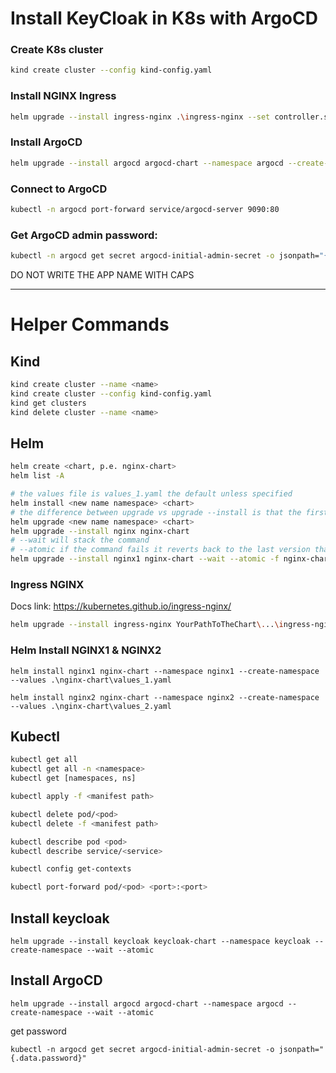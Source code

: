 # Install KeyCloak in K8s with ArgoCD

### Create K8s cluster

```bash
kind create cluster --config kind-config.yaml
```
### Install NGINX Ingress
```bash
helm upgrade --install ingress-nginx .\ingress-nginx --set controller.service.type="NodePort" --set controller.service.nodePorts.http=30000 --namespace ingress-nginx --create-namespace --wait --atomic
```
### Install ArgoCD
```bash
helm upgrade --install argocd argocd-chart --namespace argocd --create-namespace --wait --atomic
```

### Connect to ArgoCD
```bash
kubectl -n argocd port-forward service/argocd-server 9090:80
```

### Get ArgoCD admin password:
```bash
kubectl -n argocd get secret argocd-initial-admin-secret -o jsonpath="{.data.password}" | base64 -d
```
DO NOT WRITE THE APP NAME WITH CAPS

___

# Helper Commands

## Kind

```bash
kind create cluster --name <name>
kind create cluster --config kind-config.yaml
kind get clusters
kind delete cluster --name <name>
```

## Helm

```bash
helm create <chart, p.e. nginx-chart>
helm list -A

# the values file is values_1.yaml the default unless specified
helm install <new name namespace> <chart>
# the difference between upgrade vs upgrade --install is that the first just adds the changes relative to the previous version, whereas the second ¿restarts everything?
helm upgrade <new name namespace> <chart>
helm upgrade --install nginx nginx-chart
# --wait will stack the command
# --atomic if the command fails it reverts back to the last version that actually works
helm upgrade --install nginx1 nginx-chart --wait --atomic -f nginx-chart/values_2.yaml --namespace nginx1 --create-namespace
```

### Ingress NGINX

Docs link: https://kubernetes.github.io/ingress-nginx/

```bash
helm upgrade --install ingress-nginx YourPathToTheChart\...\ingress-nginx --set controller.service.type="NodePort" --set controller.service.nodePorts.http=30000 --namespace ingress-nginx --create-namespace --wait --atomic
```

### Helm Install NGINX1 & NGINX2

```
helm install nginx1 nginx-chart --namespace nginx1 --create-namespace --values .\nginx-chart\values_1.yaml
```

```
helm install nginx2 nginx-chart --namespace nginx2 --create-namespace --values .\nginx-chart\values_2.yaml
```

## Kubectl

```bash
kubectl get all
kubectl get all -n <namespace>
kubectl get [namespaces, ns]

kubectl apply -f <manifest path>

kubectl delete pod/<pod>
kubectl delete -f <manifest path>

kubectl describe pod <pod>
kubectl describe service/<service>

kubectl config get-contexts

kubectl port-forward pod/<pod> <port>:<port>
```

## Install keycloak

```
helm upgrade --install keycloak keycloak-chart --namespace keycloak --create-namespace --wait --atomic
```

## Install ArgoCD

```
helm upgrade --install argocd argocd-chart --namespace argocd --create-namespace --wait --atomic
```

get password
```
kubectl -n argocd get secret argocd-initial-admin-secret -o jsonpath="{.data.password}"
```
